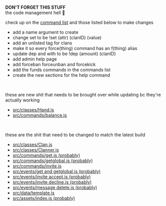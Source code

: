 **DON'T FORGET THIS STUFF**<br>
the code management hell 🙏<br>

check up on the [command list](https://github.com/nuttmegg/Clam/blob/main/config/list.json) and those listed below to make changes
- add a name argument to create
- change set to be !set (attr) (clanID) (value)
- add an unlisted tag for clans
- make it so every force(thing) command has an f(thing) alias
- update dep and with to be !dep (amount) (clanID)
- add admin help page
- add forceban forceunban and forcekick
- add the funds commands in the commands list
- create the new sections for the help command
<br>

these are new shit that needs to be brought over while updating bc they're actually working
- [src/classes/Hand.js](https://github.com/nuttmegg/Clam/blob/main/src/classes/Hand.js)
- [src/commands/balance.js](https://github.com/nuttmegg/Clam/blob/main/src/commands/balance.js)
<br>

these are the shit that need to be changed to match the latest build 
- [src/classes/Clan.js](https://github.com/nuttmegg/Clam/blob/main/src/classes/Clan.js)
- [src/classes/Clanner.js](https://github.com/nuttmegg/Clam/blob/main/src/classes/Clanner.js)
- [src/commands/get.js (probably)](https://github.com/nuttmegg/Clam/blob/main/src/commands/get.js)
- [src/commands/getglobal.js (probably)](https://github.com/nuttmegg/Clam/blob/main/src/commands/getglobal.js)
- [src/commands/invite.js](https://github.com/nuttmegg/Clam/blob/main/src/commands/invite.js)
- [src/events/get and getglobal.js (probably)](https://github.com/nuttmegg/Clam/blob/main/src/events/get%20and%20getglobal.js)
- [src/events/invite accept.js (probably)](https://github.com/nuttmegg/Clam/blob/main/src/events/invite%20accept.js)
- [src/events/invite decline.js (probably)](https://github.com/nuttmegg/Clam/blob/main/src/events/invite%20decline.js)
- [src/events/message delete.js (probably)](https://github.com/nuttmegg/Clam/blob/main/src/events/message%20delete.js)
- [src/data/template.js](https://github.com/nuttmegg/Clam/blob/main/src/data/template.js)
- [src/assets/index.js (probably)](https://github.com/nuttmegg/Clam/blob/main/src/assets/index.js)
